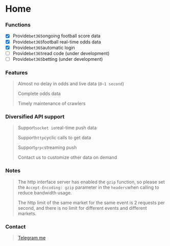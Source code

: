 # Home

### Functions

* [x] Provide`bet365`ongoing football score data
* [x] Provide`bet365`football real-time odds data
* [x] Provide`bet365`automatic login
* [ ] Provide`bet365`read code \(under development\)
* [ ] Provide`bet365`betting \(under development\)

### Features

> Almost no delay in odds and live data \(`0~1 second`\)
>
> Complete odds data
>
> Timely maintenance of crawlers

### Diversified API support

> Support`socket io`real-time push data
>
> Support`http`cyclic calls to get data
>
> Support`grpc`streaming push
>
> Contact us to customize other data on demand

### Notes

> The http interface server has enabled the `gzip` function, so please set the `Accept-Encoding: gzip` parameter in the `headers`when calling to reduce bandwidth usage.
>
> The http limit of the same market for the same event is 2 requests per second, and there is no limit for different events and different markets.

### Contact

> [Telegram me](https://t.me/OHR_SOY)

